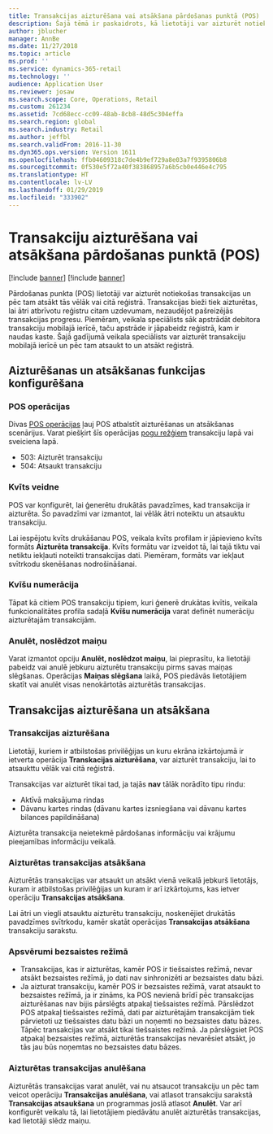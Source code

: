 ```yaml
---
title: Transakcijas aizturēšana vai atsākšana pārdošanas punktā (POS)
description: Šajā tēmā ir paskaidrots, kā lietotāji var aizturēt notiekošas transakcijas un tās atsākt vēlāk vai citā kases sistēmā, izmantojot Microsoft Dynamics 365 for Retail.
author: jblucher
manager: AnnBe
ms.date: 11/27/2018
ms.topic: article
ms.prod: ''
ms.service: dynamics-365-retail
ms.technology: ''
audience: Application User
ms.reviewer: josaw
ms.search.scope: Core, Operations, Retail
ms.custom: 261234
ms.assetid: 7cd68ecc-cc09-48ab-8cb8-48d5c304effa
ms.search.region: global
ms.search.industry: Retail
ms.author: jeffbl
ms.search.validFrom: 2016-11-30
ms.dyn365.ops.version: Version 1611
ms.openlocfilehash: ffb04609318c7de4b9ef729a8e03a7f9395806b8
ms.sourcegitcommit: 0f530e5f72a40f383868957a6b5cb0e446e4c795
ms.translationtype: HT
ms.contentlocale: lv-LV
ms.lasthandoff: 01/29/2019
ms.locfileid: "333902"
---
```

# <a name="suspend-and-resume-transactions-in-the-point-of-sale-pos"></a>Transakciju aizturēšana vai atsākšana pārdošanas punktā (POS)

[!include [banner](includes/banner.md)]
[!include [banner](includes/preview-banner.md)]

Pārdošanas punkta (POS) lietotāji var aizturēt notiekošas transakcijas un pēc tam atsākt tās vēlāk vai citā reģistrā. Transakcijas bieži tiek aizturētas, lai ātri atbrīvotu reģistru citam uzdevumam, nezaudējot pašreizējās transakcijas progresu. Piemēram, veikala speciālists sāk apstrādāt debitora transakciju mobilajā ierīcē, taču apstrāde ir jāpabeidz reģistrā, kam ir naudas kaste. Šajā gadījumā veikala speciālists var aizturēt transakciju mobilajā ierīcē un pēc tam atsaukt to un atsākt reģistrā.

## <a name="configure-suspend-and-resume-functionality"></a>Aizturēšanas un atsākšanas funkcijas konfigurēšana

### <a name="pos-operations"></a>POS operācijas

Divas [POS operācijas](pos-operations.md) ļauj POS atbalstīt aizturēšanas un atsākšanas scenārijus. Varat piešķirt šīs operācijas [pogu režģiem](pos-screen-layouts.md) transakciju lapā vai sveiciena lapā.

- 503: Aizturēt transakciju
- 504: Atsaukt transakciju

### <a name="receipt-template"></a>Kvīts veidne

POS var konfigurēt, lai ģenerētu drukātās pavadzīmes, kad transakcija ir aizturēta. Šo pavadzīmi var izmantot, lai vēlāk ātri noteiktu un atsauktu transakciju.

Lai iespējotu kvīts drukāšanau POS, veikala kvīts profilam ir jāpievieno kvīts formāts **Aizturēta transakcija**. Kvīts formātu var izveidot tā, lai tajā tiktu vai netiktu iekļauti noteikti transakcijas dati. Piemēram, formāts var iekļaut svītrkodu skenēšanas nodrošināšanai.

### <a name="receipt-numbering"></a>Kvīšu numerācija

Tāpat kā citiem POS transakciju tipiem, kuri ģenerē drukātas kvītis, veikala funkcionalitātes profila sadaļā **Kvīšu numerācija** varat definēt numerāciju aizturētajām transakcijām.

### <a name="void-when-closing-shift"></a>Anulēt, noslēdzot maiņu

Varat izmantot opciju **Anulēt, noslēdzot maiņu**, lai pieprasītu, ka lietotāji pabeidz vai anulē jebkuru aizturētu transakciju pirms savas maiņas slēgšanas. Operācijas **Maiņas slēgšana** laikā, POS piedāvās lietotājiem skatīt vai anulēt visas nenokārtotās aizturētās transakcijas.

## <a name="suspend-and-resume-a-transaction"></a>Transakcijas aizturēšana un atsākšana

### <a name="suspend-a-transaction"></a>Transakcijas aizturēšana

Lietotāji, kuriem ir atbilstošas privilēģijas un kuru ekrāna izkārtojumā ir ietverta operācija **Transkacijas aizturēšana**, var aizturēt transakciju, lai to atsaukttu vēlāk vai citā reģistrā.

Transakcijas var aizturēt tikai tad, ja tajās **nav** tālāk norādīto tipu rindu:

- Aktīvā maksājuma rindas
- Dāvanu kartes rindas (dāvanu kartes izsniegšana vai dāvanu kartes bilances papildināšana)

Aizturēta transakcija neietekmē pārdošanas informāciju vai krājumu pieejamības informāciju veikalā.

### <a name="resume-a-suspended-transaction"></a>Aizturētas transakcijas atsākšana

Aizturētās transakcijas var atsaukt un atsākt vienā veikalā jebkurš lietotājs, kuram ir atbilstošas privilēģijas un kuram ir arī izkārtojums, kas ietver operāciju **Transakcijas atsākšana**.

Lai ātri un viegli atsauktu aizturētu transakciju, noskenējiet drukātās pavadzīmes svītrkodu, kamēr skatāt operācijas **Transakcijas atsākšana** transakciju sarakstu.

### <a name="considerations-for-offline-mode"></a>Apsvērumi bezsaistes režīmā

- Transakcijas, kas ir aizturētas, kamēr POS ir tiešsaistes režīmā, nevar atsākt bezsaistes režīmā, jo dati nav sinhronizēti ar bezsaistes datu bāzi.
- Ja aizturat transakciju, kamēr POS ir bezsaistes režīmā, varat atsaukt to bezsaistes režīmā, ja ir zināms, ka POS nevienā brīdī pēc transakcijas aizturēšanas nav bijis pārslēgts atpakaļ tiešsaistes režīmā. Pārslēdzot POS atpakaļ tiešsaistes režīmā, dati par aizturētajām transakcijām tiek pārvietoti uz tiešsaistes datu bāzi un noņemti no bezsaistes datu bāzes. Tāpēc transakcijas var atsākt tikai tiešsaistes režīmā. Ja pārslēgsiet POS atpakaļ bezsaistes režīmā, aizturētās transakcijas nevarēsiet atsākt, jo tās jau būs noņemtas no bezsaistes datu bāzes.

### <a name="void-a-suspended-transaction"></a>Aizturētas transakcijas anulēšana

Aizturētās transakcijas varat anulēt, vai nu atsaucot transakciju un pēc tam veicot operāciju **Transakcijas anulēšana**, vai atlasot transakciju sarakstā **Transakcijas atsaukšana** un programmas joslā atlasot **Anulēt**. Var arī konfigurēt veikalu tā, lai lietotājiem piedāvātu anulēt aizturētās transakcijas, kad lietotāji slēdz maiņu.
